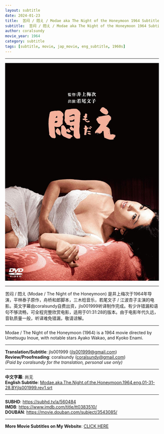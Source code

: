 ```yaml
---
layout: subtitle
date: 2024-01-23
title:  苦闷 / 悶え / Modae aka The Night of the Honeymoon 1964 Subtitle (English)
subtitle:  苦闷 / 悶え / Modae aka The Night of the Honeymoon 1964 Subtitle (English)
author: coralsundy
movie_year: 1964
category: subtitle
tags: [subtitle, movie, jap_movie, eng_subtitle, 1960s]
---
```


------

<img src="../assets/tt0383510.jpg" alt="tt0383510_cover_art" />

------

苦闷 / 悶え (Modae / The Night of the Honeymoon) 是井上梅次于1964年导演，平林泰子原作，舟桥和郎脚本，三木稔音乐，若尾文子 / 江波杏子主演的电影。英文字幕由coralsundy自费出资，jls001999听译制作完成。有少许错漏和语句不够流畅，可全程完整欣赏电影，适用于01:31:28的版本。由于电影年代久远，音轨质量一般，听译难免错漏，敬请谅解。

------

Modae / The Night of the Honeymoon (1964) is a 1964 movie directed by Umetsugu Inoue, with notable stars Ayako Wakao, and Kyoko Enami.

------

**Translation/Subtitle**: jls001999 (jls001999@gmail.com)<br>
**Review/Proofreading**: coralsundy (coralsundy@gmail.com)<br>
*(Paid by coralsundy for the translation, personal use only)*

------

**中文字幕**: 尚无<br>
**English Subtitle**: [Modae.aka.The.Night.of.the.Honeymoon.1964.eng.01-31-28.BYjls001999.rev1.srt](../subtitles/Modae.aka.The.Night.of.the.Honeymoon.1964.eng.01-31-28.BYjls001999.rev1.srt)

------

**SUBHD**: <https://subhd.tv/a/560484><br>
**IMDB**: <https://www.imdb.com/title/tt0383510/><br>
**DOUBAN**: <https://movie.douban.com/subject/3543085/>

------

**More Movie Subtitles on My Website**: <a href='{% post_url 2021-01-10-subtitles-summary-list %}'>CLICK HERE</a>


